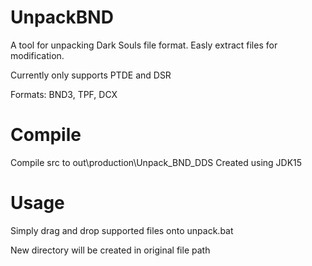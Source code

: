 # UnpackBND
A tool for unpacking Dark Souls file format. Easly extract files for modification.

Currently only supports PTDE and DSR

Formats: BND3, TPF, DCX
# Compile
Compile src to out\production\Unpack_BND_DDS
Created using JDK15
# Usage
Simply drag and drop supported files onto unpack.bat

New directory will be created in original file path
